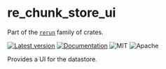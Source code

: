 # re_chunk_store_ui

Part of the [`rerun`](https://github.com/rerun-io/rerun) family of crates.

[![Latest version](https://img.shields.io/crates/v/re_chunk_store_ui.svg?speculative-link)](https://crates.io/crates/re_data_ui)
[![Documentation](https://docs.rs/re_chunk_store_ui/badge.svg?speculative-link)](https://docs.rs/re_data_ui)
![MIT](https://img.shields.io/badge/license-MIT-blue.svg)
![Apache](https://img.shields.io/badge/license-Apache-blue.svg)

Provides a UI for the datastore.
